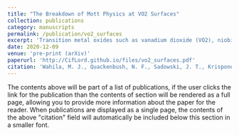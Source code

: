 ```yaml
---
title: "The Breakdown of Mott Physics at VO2 Surfaces"
collection: publications
category: manuscripts
permalink: /publication/vo2_surfaces
excerpt: 'Transition metal oxides such as vanadium dioxide (VO2), niobium dioxide (NbO2), and titanium sesquioxide (Ti2O3) are known to undergo a temperature-dependent metal-insulator transition (MIT) in conjunction with a structural transition within their bulk. However, it is not typically discussed how breaking crystal symmetry via surface termination affects the complicated MIT physics. Using synchrotron-based x-ray spectroscopy, low energy electron diffraction (LEED), low energy electron microscopy (LEEM), transmission electron microscopy (TEM), and several other experimental techniques, we show that suppression of the bulk structural transition is a common feature at VO2 surfaces. Our density functional theory (DFT) calculations further suggest that this is due to inherent reconstructions necessary to stabilize the surface, which deviate the electronic structure away from the bulk d1 configuration. Our findings have broader ramifications not only for the characterization of other "Mott-like" MITs, but also for any potential device applications of such materials.'
date: 2020-12-09
venue: 'pre-print (arXiv)'
paperurl: 'http://CifLord.github.io/files/vo2_surfaces.pdf'
citation: 'Wahila, M. J., Quackenbush, N. F., Sadowski, J. T., Krisponeit, J. O., Flege, J. I., Tran, R., Ong, S. P., Schlueter, C., Lee, T. L., Holtz, M. E., Muller, D. A., Paik, H., Schlom, D. G., Lee, W. C., & Piper, L. F. J. (2020). The breakdown of Mott physics at VO2 surfaces. ArXiv, 1–9.'
---
```


The contents above will be part of a list of publications, if the user clicks the link for the publication than the contents of section will be rendered as a full page, allowing you to provide more information about the paper for the reader. When publications are displayed as a single page, the contents of the above "citation" field will automatically be included below this section in a smaller font.
